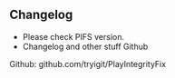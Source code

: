 ## Changelog

- Please check PIFS version.
- Changelog and other stuff Github

Github:
github.com/tryigit/PlayIntegrityFix
